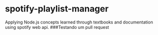 # spotify-playlist-manager
Applying Node.js concepts learned through textbooks and documentation using spotify web api.
###Testando um pull request
